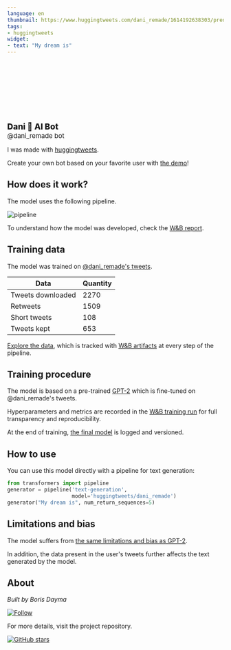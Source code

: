 ```yaml
---
language: en
thumbnail: https://www.huggingtweets.com/dani_remade/1614192638303/predictions.png
tags:
- huggingtweets
widget:
- text: "My dream is"
---
```


<div>
<div style="width: 132px; height:132px; border-radius: 50%; background-size: cover; background-image: url('https://pbs.twimg.com/profile_images/1034831543070425088/G-uRCdkZ_400x400.jpg')">
</div>
<div style="margin-top: 8px; font-size: 19px; font-weight: 800">Dani 🤖 AI Bot </div>
<div style="font-size: 15px">@dani_remade bot</div>
</div>

I was made with [huggingtweets](https://github.com/borisdayma/huggingtweets).

Create your own bot based on your favorite user with [the demo](https://colab.research.google.com/github/borisdayma/huggingtweets/blob/master/huggingtweets-demo.ipynb)!

## How does it work?

The model uses the following pipeline.

![pipeline](https://github.com/borisdayma/huggingtweets/blob/master/img/pipeline.png?raw=true)

To understand how the model was developed, check the [W&B report](https://app.wandb.ai/wandb/huggingtweets/reports/HuggingTweets-Train-a-model-to-generate-tweets--VmlldzoxMTY5MjI).

## Training data

The model was trained on [@dani_remade's tweets](https://twitter.com/dani_remade).

| Data | Quantity |
| --- | --- |
| Tweets downloaded | 2270 |
| Retweets | 1509 |
| Short tweets | 108 |
| Tweets kept | 653 |

[Explore the data](https://wandb.ai/wandb/huggingtweets/runs/c0gm6a77/artifacts), which is tracked with [W&B artifacts](https://docs.wandb.com/artifacts) at every step of the pipeline.

## Training procedure

The model is based on a pre-trained [GPT-2](https://huggingface.co/gpt2) which is fine-tuned on @dani_remade's tweets.

Hyperparameters and metrics are recorded in the [W&B training run](https://wandb.ai/wandb/huggingtweets/runs/18pilez8) for full transparency and reproducibility.

At the end of training, [the final model](https://wandb.ai/wandb/huggingtweets/runs/18pilez8/artifacts) is logged and versioned.

## How to use

You can use this model directly with a pipeline for text generation:

```python
from transformers import pipeline
generator = pipeline('text-generation',
                     model='huggingtweets/dani_remade')
generator("My dream is", num_return_sequences=5)
```

## Limitations and bias

The model suffers from [the same limitations and bias as GPT-2](https://huggingface.co/gpt2#limitations-and-bias).

In addition, the data present in the user's tweets further affects the text generated by the model.

## About

*Built by Boris Dayma*

[![Follow](https://img.shields.io/twitter/follow/borisdayma?style=social)](https://twitter.com/intent/follow?screen_name=borisdayma)

For more details, visit the project repository.

[![GitHub stars](https://img.shields.io/github/stars/borisdayma/huggingtweets?style=social)](https://github.com/borisdayma/huggingtweets)
